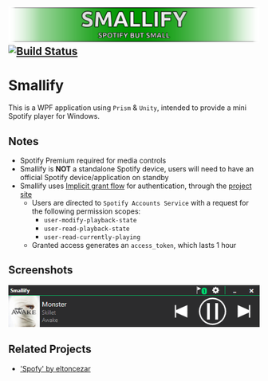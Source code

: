 [![Smallify](.\docs\assets\project-title.png)](#)
[![Build Status](https://nick-smirnoff.visualstudio.com/smallify/_apis/build/status/build/smallify-CI?branchName=master)](https://nick-smirnoff.visualstudio.com/smallify/_build/latest?definitionId=13?branchName=master)
---

# Smallify

This is a WPF application using `Prism` & `Unity`, intended to provide a mini Spotify player for Windows.

## Notes

- Spotify Premium required for media controls
- Smallify is **NOT** a standalone Spotify device, users will need to have an official Spotify device/application on standby
- Smallify uses [Implicit grant flow](https://developer.spotify.com/documentation/general/guides/authorization-guide/#implicit-grant-flow) for authentication, through the [project site](https://smallify.nicksmirnoff.co.uk)
  - Users are directed to `Spotify Accounts Service` with a request for the following permission scopes:
    - `user-modify-playback-state`
    - `user-read-playback-state` 
    - `user-read-currently-playing`
  - Granted access generates an `access_token`, which lasts 1 hour

## Screenshots

![player-screenshot](.\docs\assets\screenshots\player-screenshot.png)

## Related Projects

- ['Spofy'  by eltoncezar](https://github.com/eltoncezar/Spofy)
